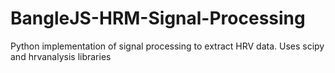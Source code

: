 # BangleJS-HRM-Signal-Processing
Python implementation of signal processing to extract HRV data. Uses scipy and hrvanalysis libraries
